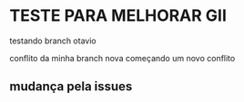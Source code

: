 # TESTE PARA MELHORAR GII


testando branch otavio

conflito da minha branch nova
começando um novo conflito



## mudança pela issues